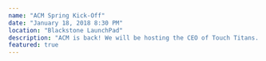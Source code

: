 ```yaml
---
name: "ACM Spring Kick-Off"
date: "January 18, 2018 8:30 PM"
location: "Blackstone LaunchPad"
description: "ACM is back! We will be hosting the CEO of Touch Titans. Watch his live demo of a mind controlled Tesla Hack! Then learn about other student orgs, eat pizza, and meet new people!"
featured: true
---
```

